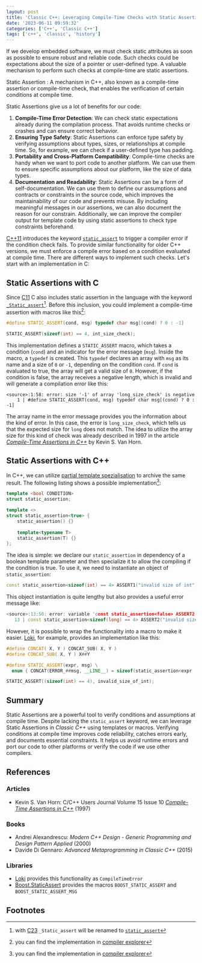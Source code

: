 ```yaml
---
layout: post
title: 'Classic C++: Leveraging Compile-Time Checks with Static Assertions'
date: '2023-06-11 09:59:32'
categories: ['C++', 'Classic C++']
tags: ['c++', 'classic', 'history']
---
```


If we develop embedded software, we must check static attributes as soon as 
possible to ensure robust and reliable code. Such checks could be expectations 
about the size of a pointer or user-defined type. A valuable mechanism to 
perform such checks at compile-time are static assertions. 

Static Assertion
: A mechanism in C++,  also known as a compile-time assertion or compile-time 
check, that enables the verification of certain conditions at compile time. 

Static Assertions give us a lot of benefits for our code: 
1. **Compile-Time Error Detection**: We can check static expectations already during
    the compilation process. That avoids runtime checks or crashes and can ensure 
    correct behavior.
2. **Ensuring Type Safety**: Static Assertions can enforce type safety by verifying 
    assumptions about types, sizes, or relationships at compile time. So, for 
    example, we can check if a user-defined type has padding. 
3. **Portability and Cross-Platform Compatibility**: Compile-time checks are handy 
    when we want to port code to another platform. We can use them to ensure 
    specific assumptions about our platform, like the size of data types.
4. **Documentation and Readability**: Static Assertions can be a form of 
    self-documentation. We can use them to define our assumptions and contracts 
    or constraints in the source code, which improves the maintainability of 
    our code and prevents misuse. By including meaningful messages in our 
    assertions, we can also document the reason for our constrain. Additionally, 
    we can improve the compiler output for template code by using static 
    assertions to check type constraints beforehand.

[C++11][4] introduces the keyword [`static_assert`][3] to trigger a compiler 
error if the condition check fails. To provide similar functionality for 
older C++ versions, we must enforce a compile error based on a condition 
evaluated at compile time. There are different ways to implement such checks. 
Let's start with an implementation in C:

## Static Assertions with C

Since [C11][6] C also includes static assertion in the language with the 
keyword [`_Static_assert`][7][^1]. Before this inclusion, you could implement a 
compile-time assertion with macros like this[^2]:

```cpp
#define STATIC_ASSERT(cond, msg) typedef char msg[(cond) ? 0 : -1]

STATIC_ASSERT(sizeof(int) == 4, int_size_check);
```

This implementation defines a `STATIC_ASSERT` macro, which takes a condition (`cond`) 
and an indicator for the error message (`msg`). Inside the macro, a `typedef` is 
created. This `typedef` declares an array with `msg` as its name and a size
of `0` or `-1`, depending on the condition `cond`. If `cond` is evaluated to 
true, the array will get a valid size of `0`. However, if the condition is false, 
the array receives a negative length, which is invalid and will generate a 
compilation error like this:

```
<source>:1:58: error: size '-1' of array 'long_size_check' is negative
    1 | #define STATIC_ASSERT(cond, msg) typedef char msg[(cond) ? 0 : -1]
```

The array name in the error message provides you the information about the 
kind of error. In this case, the error is `long_size_check`, which tells us 
that the expected size for `long` does not match. The idea to utilize the array 
size for this kind of check was already described in 1997 in the article 
[*Compile-Time Assertions in C++*][5] by Kevin S. Van Horn.  

## Static Assertions with C++

In C++, we can utilize [partial template spezialisation][9] to archive the same 
result. The following listing shows a possible implementation[^3]:

```cpp
template <bool CONDITION>
struct static_assertion;

template <>
struct static_assertion<true> {
    static_assertion() {}
    
    template<typename T>
    static_assertion(T) {}
};
```

The idea is simple: we declare our `static_assertion` in dependency of a 
boolean template parameter and then specialize it to allow the compiling if the 
condition is true. To use it, we need to instantiate an object of `static_assertion`:

```cpp
const static_assertion<sizeof(int) == 4> ASSERT1("invalid size of int");
```

This object instantiation is quite lengthy but also provides a useful error 
message like:

```cpp
<source>:13:50: error: variable 'const static_assertion<false> ASSERT2' has initializer but incomplete type
   13 | const static_assertion<sizeof(long) == 4> ASSERT2("invalid size of long");
```

However, it is possible to wrap the functionality into a macro to make it easier. 
[Loki][10], for example, provides an implementation like this:

```cpp
#define CONCAT( X, Y ) CONCAT_SUB( X, Y )
#define CONCAT_SUB( X, Y ) X##Y

#define STATIC_ASSERT(expr, msg) \
  enum { CONCAT(ERROR_##msg, __LINE__) = sizeof(static_assertion<expr != 0 >) }

STATIC_ASSERT((sizeof(int) == 4), invalid_size_of_int);
```

## Summary

Static Assertions are a powerful tool to verify conditions and assumptions at 
compile time. Despite lacking the `static_assert` keyword, we can leverage 
Static Assertions in *Classic C++* using templates or macros. Verifying conditions 
at compile time improves code reliability, catches errors early, and documents 
essential constraints. It helps us avoid runtime errors and port our code to 
other platforms or verify the code if we use other compilers.

## References

### Articles

* Kevin S. Van Horn: C/C++ Users Journal Volume 15 Issue 10 [*Compile-Time Assertions in C++*][5] (1997)

### Books

* Andrei Alexandrescu: *Modern C++ Design - Generic Programming and Design Pattern Applied* (2000)
* Davide Di Gennaro: *Advanced Metaprogramming in Classic C++* (2015)

### Libraries

* [Loki][10] provides this functionality as `CompileTimeError`
* [Boost.StaticAssert][11] provides the macros `BOOST_STATIC_ASSERT` and `BOOST_STATIC_ASSERT_MSG`

## Footnotes

[^1]: with [C23][8] `_Static_assert` will be renamed to [`static_assert`](https://en.cppreference.com/w/c/language/_Static_assert)
[^2]: you can find the implementation in [compiler explorer](https://godbolt.org/z/vancxEzbr)
[^3]: you can find the implementation in [compiler explorer](https://godbolt.org/z/s3nj14sre)

[1]: https://en.wikipedia.org/wiki/C%2B%2B03
[2]: https://gcc.gnu.org/gcc-4.8/
[3]: https://en.cppreference.com/w/cpp/language/static_assert
[4]: https://en.wikipedia.org/wiki/C%2B%2B11
[5]: https://web.archive.org/web/20000816131057/http://www.xmission.com/~ksvhsoft/ctassert/ctassert.html
[6]: https://en.wikipedia.org/wiki/C11_(C_standard_revision)
[7]: https://en.cppreference.com/w/c/language/_Static_assert
[8]: https://en.wikipedia.org/wiki/C23_(C_standard_revision)
[9]: https://en.cppreference.com/w/cpp/language/partial_specialization
[10]: https://loki-lib.sourceforge.net/
[11]: https://www.boost.org/doc/libs/1_82_0/doc/html/boost_staticassert.html
